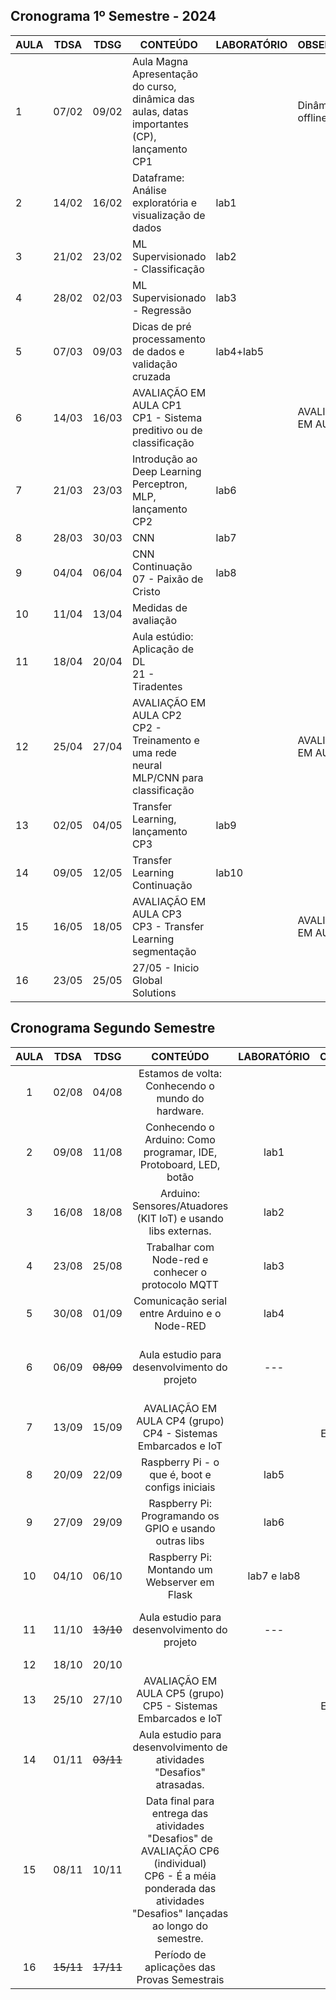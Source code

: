 ## Cronograma 1º Semestre - 2024 

| AULA | TDSA  | TDSG | CONTEÚDO                                                                                        | LABORATÓRIO | OBSERVAÇÃO            |
| ---- | ----- | ------------ | ----------------------------------------------------------------------------------------------- | ----------- | --------------------- |
| 1    | 07/02 | 09/02        | Aula Magna<br>Apresentação do curso, dinâmica das aulas, datas importantes (CP), lançamento CP1 |      | Dinâmica offline      |
| 2    | 14/02 | 16/02        | Dataframe: Análise exploratória e visualização de dados                                         | lab1        |                       |
| 3    | 21/02 | 23/02        | ML Supervisionado - Classificação                                         | lab2        |                       |
| 4    | 28/02 | 02/03        | ML Supervisionado - Regressão                                                                   | lab3        |                       |
| 5    | 07/03 | 09/03        | Dicas de pré processamento de dados e validação cruzada                                         | lab4+lab5   |                       |
| 6    | 14/03 | 16/03        | AVALIAÇÃO EM AULA CP1<br>CP1 - Sistema preditivo ou de classificação                            |             | AVALIAÇÃO EM AULA CP1 |
| 7    | 21/03 | 23/03        | Introdução ao Deep Learning<br>Perceptron, MLP, lançamento CP2                                  | lab6        |                       |
| 8    | 28/03 | 30/03        | CNN                                                                                             | lab7        |                       |
| 9    | 04/04 | 06/04        | CNN Continuação<br>07 - Paixão de Cristo                                                        | lab8        |                       |
| 10   | 11/04 | 13/04        | Medidas de avaliação                                                                            |             |                       |
| 11   | 18/04 | 20/04        | Aula estúdio: Aplicação de DL<br>21 - Tiradentes                                                |             |                       |
| 12   | 25/04 | 27/04        | AVALIAÇÃO EM AULA CP2<br>CP2 - Treinamento e uma rede neural MLP/CNN para classificação         |             | AVALIAÇÃO EM AULA CP2 |
| 13   | 02/05 | 04/05        | Transfer Learning, lançamento CP3                                                               | lab9        |                       |
| 14   | 09/05 | 12/05        | Transfer Learning Continuação                                                                   | lab10       |                       |
| 15   | 16/05 | 18/05        | AVALIAÇÃO EM AULA CP3<br>CP3 - Transfer Learning segmentação                                    |             | AVALIAÇÃO EM AULA CP3 |
| 16   | 23/05 | 25/05        | 27/05 - Inicio Global Solutions                                                                 |             |




## Cronograma Segundo Semestre

| AULA | TDSA | TDSG | CONTEÚDO | LABORATÓRIO | OBSERVAÇÃO | Feriados |
|:---:|:---:|:---:|:---:|:---:|:---:|:---:|
| 1 | 02/08 | 04/08 | Estamos de volta: Conhecendo o mundo do hardware. |  | 02/08 - Retorno das aulas |  |
| 2 | 09/08 | 11/08 | Conhecendo o Arduino: Como programar, IDE, Protoboard, LED, botão | lab1 |  |  |
| 3 | 16/08 | 18/08 | Arduino: Sensores/Atuadores (KIT IoT) e usando libs externas. | lab2 |  |  |
| 4 | 23/08 | 25/08 | Trabalhar com Node-red e conhecer o protocolo MQTT | lab3 |  |  |
| 5 | 30/08 | 01/09 | Comunicação serial entre Arduino e o Node-RED | lab4 |  |  |
| 6 | 06/09 | <s>08/09</s> | Aula estudio para desenvolvimento do projeto | --- |  | 07/09 (quinta-feira) - Independência do Brasil |
| 7 | 13/09 | 15/09 | AVALIAÇÃO EM AULA CP4 (grupo)<br>CP4 - Sistemas Embarcados e IoT |  | AVALIAÇÃO EM AULA CP4 | Entrega - CP4 |
| 8 | 20/09 | 22/09 | Raspberry Pi - o que é, boot e configs iniciais | lab5 |  |  |
| 9 | 27/09 | 29/09 | Raspberry Pi: Programando os GPIO e usando outras libs  | lab6 |  |  |
| 10 | 04/10 | 06/10 | Raspberry Pi: Montando um Webserver em Flask | lab7 e lab8 |  |  |
| 11 | 11/10 | <s>13/10</s> | Aula estudio para desenvolvimento do projeto | --- |  | 12/10 (quinta-feira) - N. Sr.a Aparecida |
| 12 | 18/10 | 20/10 |  |  |  |  |
| 13 | 25/10 | 27/10 | AVALIAÇÃO EM AULA CP5 (grupo)<br>CP5 - Sistemas Embarcados e IoT |  | AVALIAÇÃO EM AULA CP5 | Entrega - CP5 |
| 14 | 01/11 | <s>03/11</s> | Aula estudio para desenvolvimento de atividades "Desafios" atrasadas. |  |  | 02/11 (quinta-feira) - Finados |
| 15 | 08/11 | 10/11 | Data final para entrega das atividades "Desafios" de AVALIAÇÃO CP6 (individual)<br>CP6 - É a méia ponderada das atividades "Desafios" lançadas ao longo do semestre. |  | NOTA CP6 |  |
| 16 | <s>15/11</s> | <s>17/11</s> | Período de aplicações das Provas Semestrais |  | Provas |  |
